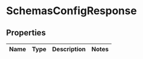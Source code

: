 # SchemasConfigResponse

## Properties
Name | Type | Description | Notes
------------ | ------------- | ------------- | -------------

